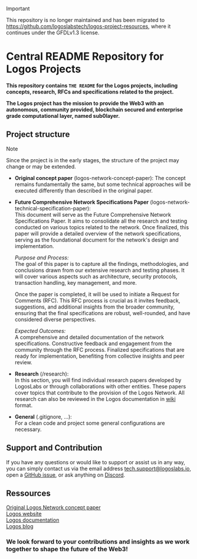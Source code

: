 > [!IMPORTANT]  
> This repository is no longer maintained and has been migrated to https://github.com/logoslabstech/logos-project-resources, where it continues under the GFDLv1.3 license.

# Central README Repository for Logos Projects
**This repository contains `THE README` for the Logos projects, including concepts, research, RFCs and specifications related to the project.**

**The Logos project has the mission to provide the Web3 with an autonomous, community provided, blockchain secured and enterprise grade computational layer, named sub0layer.**

## Project structure
> [!NOTE]  
> Since the project is in the early stages, the structure of the project may change or may be extended.

- **Original concept paper** (logos-network-concept-paper): The concept remains fundamentally the same, but some technical approaches will be executed differently than described in the original paper.

- **Future Comprehensive Network Specifications Paper** (logos-network-technical-specification-paper):    
    This document will serve as the Future Comprehensive Network Specifications Paper. It aims to consolidate all the research and testing conducted on various topics related to the network. Once finalized, this paper will provide a detailed overview of the network specifications, serving as the foundational document for the network's design and implementation.
    
    *Purpose and Process:*  
    The goal of this paper is to capture all the findings, methodologies, and conclusions drawn from our extensive research and testing phases. It will cover various aspects such as architecture, security protocols, transaction handling, key management, and more.

    Once the paper is completed, it will be used to initiate a Request for Comments (RFC). This RFC process is crucial as it invites feedback, suggestions, and additional insights from the broader community, ensuring that the final specifications are robust, well-rounded, and have considered diverse perspectives.

    *Expected Outcomes:*   
    A comprehensive and detailed documentation of the network specifications.
    Constructive feedback and engagement from the community through the RFC process.
    Finalized specifications that are ready for implementation, benefiting from collective insights and peer review.

- **Research** (/research):  
In this section, you will find individual research papers developed by LogosLabs or through collaborations with other entities. 
These papers cover topics that contribute to the provision of the Logos Network. 
All research can also be reviewed in the Logos documentation in [wiki](https://docs.logoslabs.io/research/research-overview) format.

- **General** (.gitignore, ...):   
For a clean code and project some general configurations are necessary.

## Support and Contribution
If you have any questions or would like to support or assist us in any way, you can simply contact us via the email address tech.support@logoslabs.io, open a [GitHub issue](https://github.com/logoslabstech/logos-resources/issues/new/choose), or ask anything on [Discord](https://discord.com/channels/840352211602374657/1242178591744200804).

## Ressources
[Original Logos Network concept paper](https://logoslabs.io/concept/logos-network-concept-paper.pdf)     
[Logos website](https://logoslabs.io)    
[Logos documentation](https://docs.logoslabs.io)    
[Logos blog](https://blog.logoslabs.io/)    

### **We look forward to your contributions and insights as we work together to shape the future of the Web3!**